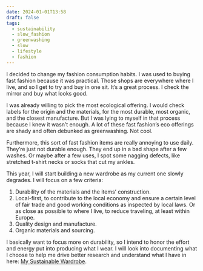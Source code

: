 ```yaml
---
date: 2024-01-01T13:58
draft: false
tags:
  - sustainability
  - slow_fashion
  - greenwashing
  - slow
  - lifestyle
  - fashion
---
```

I decided to change my fashion consumption habits. I was used to buying fast fashion because it was practical. Those shops are everywhere where I live, and so I get to try and buy in one sit. It’s a great process. I check the mirror and buy what looks good.

I was already willing to pick the most ecological offering. I would check labels for the origin and the materials, for the most durable, most organic, and the closest manufacture. But I was lying to myself in that process because I knew it wasn’t enough. A lot of these fast fashion’s eco offerings are shady and often debunked as greenwashing. Not cool.

Furthermore, this sort of fast fashion items are really annoying to use daily. They’re just not durable enough. They end up in a bad shape after a few washes. Or maybe after a few uses, I spot some nagging defects, like stretched t-shirt necks or socks that cut my ankles.

This year, I will start building a new wardrobe as my current one slowly degrades. I will focus on a few criteria:
1. Durability of the materials and the items’ construction.
2. Local-first, to contribute to the local economy and ensure a certain level of fair trade and good working conditions as inspected by local laws. Or as close as possible to where I live, to reduce traveling, at least within Europe.
3. Quality design and manufacture.
4. Organic materials and sourcing.

I basically want to focus more on durability, so I intend to honor the effort and energy put into producing what I wear. I will look into documenting what I choose to help me drive better research and understand what I have in here: [My Sustainable Wardrobe](../wardrobe/my_sustainable_wardrobe.md).